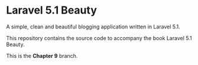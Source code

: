 # Laravel 5.1 Beauty

A simple, clean and beautiful blogging application written in Laravel 5.1.

This repository contains the source code to accompany the book Laravel 5.1 Beauty.

This is the **Chapter 9** branch.